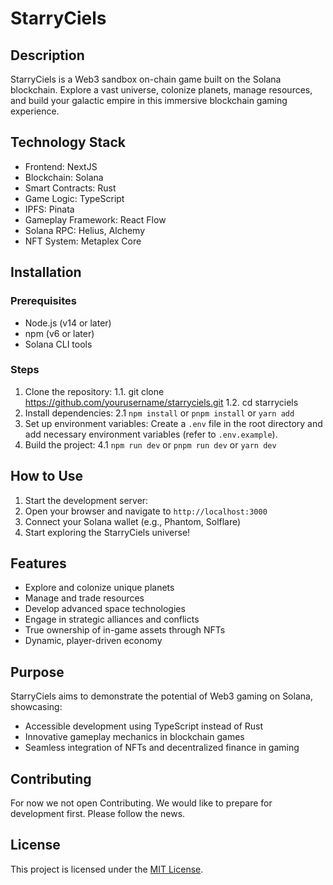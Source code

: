# StarryCiels

## Description
StarryCiels is a Web3 sandbox on-chain game built on the Solana blockchain. Explore a vast universe, colonize planets, manage resources, and build your galactic empire in this immersive blockchain gaming experience.

## Technology Stack
- Frontend: NextJS
- Blockchain: Solana
- Smart Contracts: Rust
- Game Logic: TypeScript
- IPFS: Pinata
- Gameplay Framework: React Flow
- Solana RPC: Helius, Alchemy
- NFT System: Metaplex Core

## Installation

### Prerequisites
- Node.js (v14 or later)
- npm (v6 or later)
- Solana CLI tools

### Steps
1. Clone the repository:
1.1. git clone https://github.com/yourusername/starryciels.git
1.2. cd starryciels
2. Install dependencies:
2.1 `npm install` or `pnpm install` or `yarn add`
3. Set up environment variables:
Create a `.env` file in the root directory and add necessary environment variables (refer to `.env.example`).
4. Build the project:
4.1 `npm run dev` or `pnpm run dev` or `yarn dev`

## How to Use
1. Start the development server:
2. Open your browser and navigate to `http://localhost:3000`
3. Connect your Solana wallet (e.g., Phantom, Solflare)
4. Start exploring the StarryCiels universe!

## Features
- Explore and colonize unique planets
- Manage and trade resources
- Develop advanced space technologies
- Engage in strategic alliances and conflicts
- True ownership of in-game assets through NFTs
- Dynamic, player-driven economy

## Purpose
StarryCiels aims to demonstrate the potential of Web3 gaming on Solana, showcasing:
- Accessible development using TypeScript instead of Rust
- Innovative gameplay mechanics in blockchain games
- Seamless integration of NFTs and decentralized finance in gaming

## Contributing
For now we not open Contributing. We would like to prepare for development first.
Please follow the news.

## License
This project is licensed under the [MIT License](LICENSE).